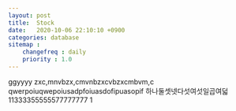 ```yaml
---
layout: post
title:  Stock
date:   2020-10-06 22:10:10 +0900
categories: database
sitemap :
    changefreq : daily
    priority : 1.0
---
```



















ggyyyy
zxc,mnvbzx,cmvnbzxcvbzxcmbvm,c
qwerpoiuqwepoiusadpfoiuasdofipuasopif
하나둘셋넷다섯여섯일곱여덟
11333355555577777777
1